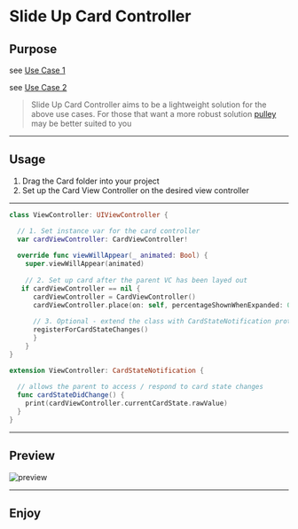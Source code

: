 # Slide Up Card Controller
## Purpose
see [Use Case 1](https://stackoverflow.com/questions/37967555/how-can-i-mimic-the-bottom-sheet-from-the-maps-app)

see [Use Case 2](https://www.raywenderlich.com/221-recreating-the-apple-music-now-playing-transition)

> Slide Up Card Controller aims to be a lightweight solution for the above use cases. For those that want a more robust solution [pulley](https://cocoapods.org/pods/Pulley) may be better suited to you

----
## Usage
1. Drag the Card folder into your project
2. Set up the Card View Controller on the desired view controller

----


```swift
class ViewController: UIViewController {

  // 1. Set instance var for the card controller
  var cardViewController: CardViewController!
  
  override func viewWillAppear(_ animated: Bool) {
    super.viewWillAppear(animated)
    
    // 2. Set up card after the parent VC has been layed out
   if cardViewController == nil {
      cardViewController = CardViewController()
      cardViewController.place(on: self, percentageShownWhenExpanded: 0.7)
      
      // 3. Optional - extend the class with CardStateNotification protocol
      registerForCardStateChanges()
      }
    }
}

extension ViewController: CardStateNotification {
  
  // allows the parent to access / respond to card state changes
  func cardStateDidChange() {
    print(cardViewController.currentCardState.rawValue)
  }
}
```
----
## Preview

![preview](https://user-images.githubusercontent.com/6512820/48295749-98102b00-e4da-11e8-9293-b34df1f434c0.gif)


----
## Enjoy

